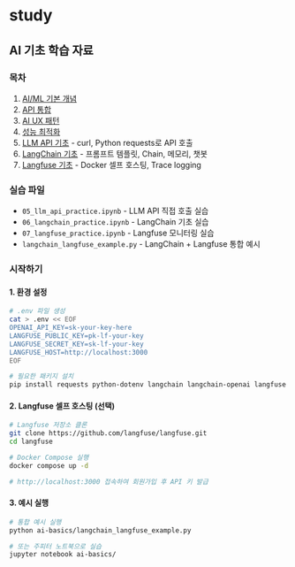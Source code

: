 # study

## AI 기초 학습 자료

### 목차
1. [AI/ML 기본 개념](ai-basics/01_ai_ml_concepts.md)
2. [API 통합](ai-basics/02_api_integration.md)
3. [AI UX 패턴](ai-basics/03_ai_ux_patterns.md)
4. [성능 최적화](ai-basics/04_performance_optimization.md)
5. [LLM API 기초](ai-basics/05_llm_api_practice.ipynb) - curl, Python requests로 API 호출
6. [LangChain 기초](ai-basics/06_langchain_practice.ipynb) - 프롬프트 템플릿, Chain, 메모리, 챗봇
7. [Langfuse 기초](ai-basics/07_langfuse_practice.ipynb) - Docker 셀프 호스팅, Trace logging

### 실습 파일
- `05_llm_api_practice.ipynb` - LLM API 직접 호출 실습
- `06_langchain_practice.ipynb` - LangChain 기초 실습
- `07_langfuse_practice.ipynb` - Langfuse 모니터링 실습
- `langchain_langfuse_example.py` - LangChain + Langfuse 통합 예시

### 시작하기

#### 1. 환경 설정
```bash
# .env 파일 생성
cat > .env << EOF
OPENAI_API_KEY=sk-your-key-here
LANGFUSE_PUBLIC_KEY=pk-lf-your-key
LANGFUSE_SECRET_KEY=sk-lf-your-key
LANGFUSE_HOST=http://localhost:3000
EOF

# 필요한 패키지 설치
pip install requests python-dotenv langchain langchain-openai langfuse
```

#### 2. Langfuse 셀프 호스팅 (선택)
```bash
# Langfuse 저장소 클론
git clone https://github.com/langfuse/langfuse.git
cd langfuse

# Docker Compose 실행
docker compose up -d

# http://localhost:3000 접속하여 회원가입 후 API 키 발급
```

#### 3. 예시 실행
```bash
# 통합 예시 실행
python ai-basics/langchain_langfuse_example.py

# 또는 주피터 노트북으로 실습
jupyter notebook ai-basics/
```
